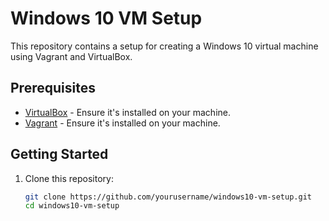 # Windows 10 VM Setup

This repository contains a setup for creating a Windows 10 virtual machine using Vagrant and VirtualBox.

## Prerequisites

- [VirtualBox](https://www.virtualbox.org/) - Ensure it's installed on your machine.
- [Vagrant](https://www.vagrantup.com/) - Ensure it's installed on your machine.

## Getting Started

1. Clone this repository:
   ```sh
   git clone https://github.com/yourusername/windows10-vm-setup.git
   cd windows10-vm-setup
